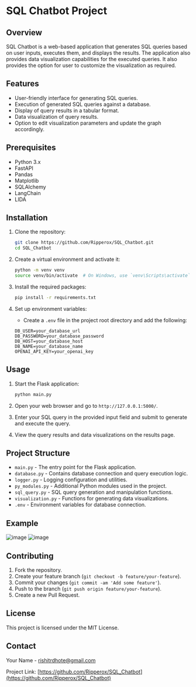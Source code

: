 # SQL Chatbot Project

## Overview
SQL Chatbot is a web-based application that generates SQL queries based on user inputs, executes them, and displays the results. The application also provides data visualization capabilities for the executed queries. It also provides the option for user to customize the visualization as required.

## Features
- User-friendly interface for generating SQL queries.
- Execution of generated SQL queries against a database.
- Display of query results in a tabular format.
- Data visualization of query results.
- Option to edit visualization parameters and update the graph accordingly.

## Prerequisites
- Python 3.x
- FastAPI
- Pandas
- Matplotlib
- SQLAlchemy
- LangChain
- LIDA

## Installation

1. Clone the repository:
    ```sh
    git clone https://github.com/Ripperox/SQL_Chatbot.git
    cd SQL_Chatbot
    ```

2. Create a virtual environment and activate it:
    ```sh
    python -m venv venv
    source venv/bin/activate  # On Windows, use `venv\Scripts\activate`
    ```

3. Install the required packages:
    ```sh
    pip install -r requirements.txt
    ```

4. Set up environment variables:
    - Create a `.env` file in the project root directory and add the following:
    ```
    DB_USER=your_database_url
    DB_PASSWORD=your_database_password
    DB_HOST=your_database_host
    DB_NAME=your_database_name
    OPENAI_API_KEY=your_openai_key
    
    ```

## Usage

1. Start the Flask application:
    ```sh
    python main.py
    ```

2. Open your web browser and go to `http://127.0.0.1:5000/`.

3. Enter your SQL query in the provided input field and submit to generate and execute the query.

4. View the query results and data visualizations on the results page.

## Project Structure

- `main.py` - The entry point for the Flask application.
- `database.py` - Contains database connection and query execution logic.
- `logger.py` - Logging configuration and utilities.
- `py_modules.py` - Additional Python modules used in the project.
- `sql_query.py` - SQL query generation and manipulation functions.
- `visualization.py` - Functions for generating data visualizations.
- `.env` - Environment variables for database connection.

## Example

![image](https://github.com/user-attachments/assets/66969bf3-87b3-4ce2-a55a-076fe1236612)
![image](https://github.com/user-attachments/assets/81847c4b-8f89-4775-8c2f-ba06b4b32ccb)



## Contributing

1. Fork the repository.
2. Create your feature branch (`git checkout -b feature/your-feature`).
3. Commit your changes (`git commit -am 'Add some feature'`).
4. Push to the branch (`git push origin feature/your-feature`).
5. Create a new Pull Request.

## License

This project is licensed under the MIT License.

## Contact

Your Name - [rishitrdhote@gmail.com](mailto:rishitrdhote@gmail.com)

Project Link: [https://github.com/Ripperox/SQL_Chatbot](https://github.com/Ripperox/SQL_Chatbot)
